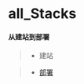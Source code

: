 # all_Stacks

####  从建站到部署
 > - 建站
 
 > - [部署](https://github.com/cozyhana/all_Stacks/blob/master/cozy_config.md)
 


